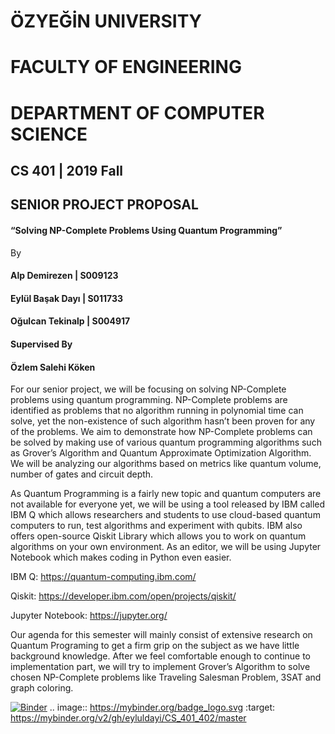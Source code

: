 # ÖZYEĞİN UNIVERSITY
# FACULTY OF ENGINEERING
# DEPARTMENT OF COMPUTER SCIENCE

## CS 401 | 2019 Fall

## SENIOR PROJECT PROPOSAL

#### “Solving NP-Complete Problems Using Quantum Programming”

By

#### Alp Demirezen | S009123

#### Eylül Başak Dayı | S011733

#### Oğulcan Tekinalp | S004917

#### Supervised By
#### Özlem Salehi Köken

For our senior project, we will be focusing on solving NP-Complete problems using quantum programming. NP-Complete problems are identified as problems that no algorithm running in polynomial time can solve, yet the non-existence of such algorithm hasn’t been proven for any of the problems. We aim to demonstrate how NP-Complete problems can be solved by making use of various quantum programming algorithms such as Grover’s Algorithm and Quantum Approximate Optimization Algorithm. We will be analyzing our algorithms based on metrics like quantum volume, number of gates and circuit depth.

As Quantum Programming is a fairly new topic and quantum computers are not available for everyone yet, we will be using a tool released by IBM called IBM Q which allows researchers and students to use cloud-based quantum computers to run, test algorithms and experiment with qubits. IBM also offers open-source Qiskit Library which allows you to work on quantum algorithms on your own environment. As an editor, we will be using Jupyter Notebook which makes coding in Python even easier.

IBM Q: https://quantum-computing.ibm.com/

Qiskit: https://developer.ibm.com/open/projects/qiskit/

Jupyter Notebook: https://jupyter.org/

Our agenda for this semester will mainly consist of extensive research on Quantum Programing to get a firm grip on the subject as we have little background knowledge. After we feel comfortable enough to continue to implementation part, we will try to implement Grover’s Algorithm to solve chosen NP-Complete problems like Traveling Salesman Problem, 3SAT and graph coloring.

[![Binder](https://mybinder.org/badge_logo.svg)](https://mybinder.org/v2/gh/eyluldayi/CS_401_402/master)
.. image:: https://mybinder.org/badge_logo.svg
 :target: https://mybinder.org/v2/gh/eyluldayi/CS_401_402/master

